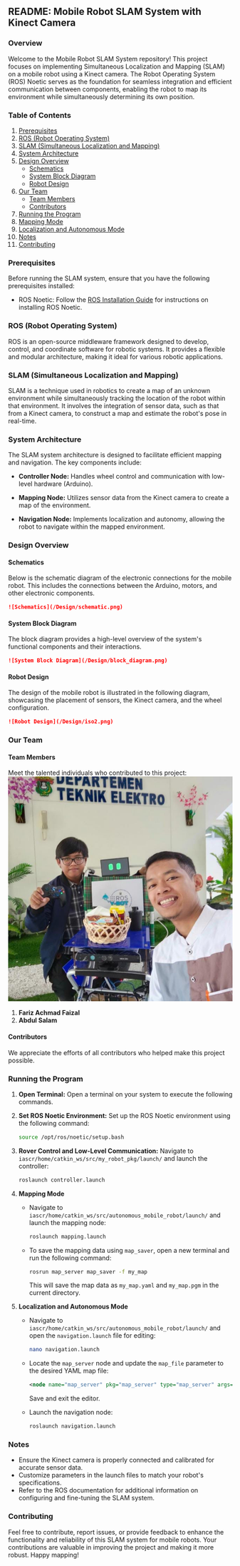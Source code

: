 ## README: Mobile Robot SLAM System with Kinect Camera

### Overview

Welcome to the Mobile Robot SLAM System repository! This project focuses on implementing Simultaneous Localization and Mapping (SLAM) on a mobile robot using a Kinect camera. The Robot Operating System (ROS) Noetic serves as the foundation for seamless integration and efficient communication between components, enabling the robot to map its environment while simultaneously determining its own position.

### Table of Contents

1. [Prerequisites](#prerequisites)
2. [ROS (Robot Operating System)](#ros-robot-operating-system)
3. [SLAM (Simultaneous Localization and Mapping)](#slam-simultaneous-localization-and-mapping)
4. [System Architecture](#system-architecture)
5. [Design Overview](#design-overview)
   - [Schematics](#schematics)
   - [System Block Diagram](#system-block-diagram)
   - [Robot Design](#robot-design)
6. [Our Team](#our-team)
   - [Team Members](#team-members)
   - [Contributors](#contributors)
7. [Running the Program](#running-the-program)
8. [Mapping Mode](#mapping-mode)
9. [Localization and Autonomous Mode](#localization-and-autonomous-mode)
10. [Notes](#notes)
11. [Contributing](#contributing)

### Prerequisites

Before running the SLAM system, ensure that you have the following prerequisites installed:

- ROS Noetic: Follow the [ROS Installation Guide](http://wiki.ros.org/noetic/Installation) for instructions on installing ROS Noetic.

### ROS (Robot Operating System)

ROS is an open-source middleware framework designed to develop, control, and coordinate software for robotic systems. It provides a flexible and modular architecture, making it ideal for various robotic applications.

### SLAM (Simultaneous Localization and Mapping)

SLAM is a technique used in robotics to create a map of an unknown environment while simultaneously tracking the location of the robot within that environment. It involves the integration of sensor data, such as that from a Kinect camera, to construct a map and estimate the robot's pose in real-time.

### System Architecture

The SLAM system architecture is designed to facilitate efficient mapping and navigation. The key components include:

- **Controller Node:** Handles wheel control and communication with low-level hardware (Arduino).

- **Mapping Node:** Utilizes sensor data from the Kinect camera to create a map of the environment.

- **Navigation Node:** Implements localization and autonomy, allowing the robot to navigate within the mapped environment.


### Design Overview

#### Schematics

Below is the schematic diagram of the electronic connections for the mobile robot. This includes the connections between the Arduino, motors, and other electronic components.

```markdown
![Schematics](/Design/schematic.png)
```

#### System Block Diagram

The block diagram provides a high-level overview of the system's functional components and their interactions.

```markdown
![System Block Diagram](/Design/block_diagram.png)
```

#### Robot Design

The design of the mobile robot is illustrated in the following diagram, showcasing the placement of sensors, the Kinect camera, and the wheel configuration.

```markdown
![Robot Design](/Design/iso2.png)
```

### Our Team

#### Team Members

Meet the talented individuals who contributed to this project:
   ![Teams](/Design/our_team.jpg)
1. **Fariz Achmad Faizal**
2. **Abdul Salam**

#### Contributors

We appreciate the efforts of all contributors who helped make this project possible.

### Running the Program

1. **Open Terminal:**
   Open a terminal on your system to execute the following commands.

2. **Set ROS Noetic Environment:**
   Set up the ROS Noetic environment using the following command:
   ```bash
   source /opt/ros/noetic/setup.bash
   ```

3. **Rover Control and Low-Level Communication:**
   Navigate to `iascr/home/catkin_ws/src/my_robot_pkg/launch/` and launch the controller:
   ```bash
   roslaunch controller.launch
   ```

4. **Mapping Mode**

   - Navigate to `iascr/home/catkin_ws/src/autonomous_mobile_robot/launch/` and launch the mapping node:
     ```bash
     roslaunch mapping.launch
     ```

   - To save the mapping data using `map_saver`, open a new terminal and run the following command:
     ```bash
     rosrun map_server map_saver -f my_map
     ```
     This will save the map data as `my_map.yaml` and `my_map.pgm` in the current directory.

5. **Localization and Autonomous Mode**

   - Navigate to `iascr/home/catkin_ws/src/autonomous_mobile_robot/launch/` and open the `navigation.launch` file for editing:
     ```bash
     nano navigation.launch
     ```
   - Locate the `map_server` node and update the `map_file` parameter to the desired YAML map file:
     ```xml
     <node name="map_server" pkg="map_server" type="map_server" args="$(find your_package)/maps/your_map.yaml"/>
     ```
     Save and exit the editor.

   - Launch the navigation node:
     ```bash
     roslaunch navigation.launch
     ```

### Notes

- Ensure the Kinect camera is properly connected and calibrated for accurate sensor data.
- Customize parameters in the launch files to match your robot's specifications.
- Refer to the ROS documentation for additional information on configuring and fine-tuning the SLAM system.

### Contributing

Feel free to contribute, report issues, or provide feedback to enhance the functionality and reliability of this SLAM system for mobile robots. Your contributions are valuable in improving the project and making it more robust. Happy mapping!

